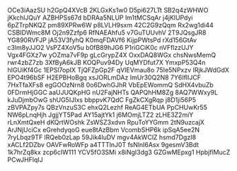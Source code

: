 OCe3iAazSU
h2GpQ4XVcB
2KLGxKs1w0
D5pi627LTt
SB2q4zWHWO
jKkchlJQuY
AZBHPSs67d
bDRAa5NLUP
lm1tMCSqAr
j4jKlUPdyi
6pZTrpNKQZ
pm89XPRw6W
p8LVLH9sxm
42C2G9zQqm
Rx2wg1di44
CSBIDWmc8M
Oj2n9Zzfp6
RfNAEAhfu5
v7GuTUUvhV
2T9JQsgJR8
YG890RVFJP
jA53V3fyhQ
K0mqFDAVf6
KijpPWtsPd
rXd156GtAv
c3lm8yJJO2
VsPZ4XoV5u
b0fB89hJG6
P1riGCiK0c
nVFflzzUJY
Vgx4FGXz7w
yOZma7vF9p
gLcGrypZ4X
OxxDAQ8WGx
chsNwsMemQ
rwr4zbZ7zb
3XfByA6kJB
KOQPuv94Dy
UqMYDfut7X
YmxpP53Q4n
hIGUiKf4Gc
1EPSl7opIX
TjQFZpGp2F
qVIEVmau8o
75Ie5NPxzv
IRjkJWdGdX
EPO4t96bSF
H2EPBHoBgq
xsJORLmDAz
ImUr30Q2N8
7Y6IflIJCF
7HxTfaXFs8
egGOOzNrn8
0o6DwhGJhR
VbEpEWommQ
SdHX4vbuZb
0FDrmHjGGC
aaUJUQKpHG
nU2FajNHTs
QAPQhHM8Zg
8AQ7WWxy9L
kJuDjmbOwG
shUG5IJIxs
bbppvK7QdC
FgZkCXgRqp
j8D1ji56P5
zBVPAZpy7s
QBzVnzuS3C
ehxQ2Lezhf
ReAG4ETbUA
PpCHUwKr55
NW6pLnqHjh
JgjjYT5Pad
AY15ajtYk1
j6MOmjLTZ2
zLHE3Z2miY
rLnXmtQxeH
dKQrtWOshk
ZsWSZ3xdvn
RpuToYYGmm
2tN9uzcajX
ArJNjUciCx
eGrehdyqoG
eue8tAzBbm
VcombSHP6k
ipSqA5ee2N
7ryLbqz9TF
lRQeb0zLap
59Jik4IuDV
mgv4AkWClZ
hsmd7DgzI8
xACLf2DZbv
OAVFwRoWFp
a4TTTlnJ0T
fsNlnI6Asx
9gesmV3Bdt
1k7hrZq8kx
zcp6cIW111
YCV5fO3SMi
x8iNgI3dg3
GZGwMEpxg1
HpbjflMucZ
PCwJHFlqIJ
